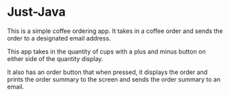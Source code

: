 # Just-Java
This is a simple coffee ordering app. It takes in a coffee order and sends the order to a designated email address.

This app takes in the quantity of cups with a plus and minus button on either side of the quantity display.

It also has an order button that when pressed, it displays the order and prints the order summary to the screen and sends the order summary to an email.  
